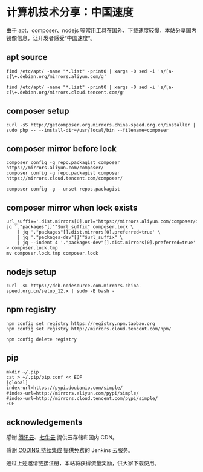 # 计算机技术分享：中国速度

由于 apt、composer、nodejs 等常用工具在国外，下载速度较慢，本站分享国内镜像信息，让开发者感受“中国速度”。

## apt source

```
find /etc/apt/ -name "*.list" -print0 | xargs -0 sed -i 's/[a-z]\+.debian.org/mirrors.aliyun.com/g'

find /etc/apt/ -name "*.list" -print0 | xargs -0 sed -i 's/[a-z]\+.debian.org/mirrors.cloud.tencent.com/g'
```

## composer setup

```
curl -sS http://getcomposer.org.mirrors.china-speed.org.cn/installer | sudo php -- --install-dir=/usr/local/bin --filename=composer
```

## composer mirror before lock

```
composer config -g repo.packagist composer https://mirrors.aliyun.com/composer/
composer config -g repo.packagist composer https://mirrors.cloud.tencent.com/composer/

composer config -g --unset repos.packagist
```

## composer mirror when lock exists

```
url_suffix='.dist.mirrors[0].url="https://mirrors.aliyun.com/composer/dists/%package%/%reference%.%type%"'
jq '."packages"[]'"$url_suffix" composer.lock \
    | jq '."packages"[].dist.mirrors[0].preferred=true' \
    | jq '."packages-dev"[]'"$url_suffix" \
    | jq --indent 4 '."packages-dev"[].dist.mirrors[0].preferred=true' > composer.lock.tmp
mv composer.lock.tmp composer.lock
```

## nodejs setup

```
curl -sL https://deb.nodesource.com.mirrors.china-speed.org.cn/setup_12.x | sudo -E bash -
```

## npm registry

```
npm config set registry https://registry.npm.taobao.org
npm config set registry http://mirrors.cloud.tencent.com/npm/

npm config delete registry
```

## pip

```
mkdir ~/.pip
cat > ~/.pip/pip.conf << EOF
[global]
index-url=https://pypi.doubanio.com/simple/
#index-url=http://mirrors.aliyun.com/pypi/simple/
#index-url=http://mirrors.cloud.tencent.com/pypi/simple/
EOF
```

## acknowledgements

感谢 [腾讯云](https://cloud.tencent.com/act/cps/redirect?redirect=10042&cps_key=16b83d1aa2e322d67b11fa1daaa4ab6b)、[七牛云](https://portal.qiniu.com/signup?code=1h6w1ounb13yp) 提供云存储和国内 CDN。

感谢 [CODING 持续集成](https://coding.net/products/ci?cps_source=PIevZ6Jr) 提供免费的 Jenkins 云服务。

通过上述邀请链接注册，本站将获得流量奖励，供大家下载使用。

